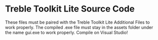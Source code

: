 # Treble Toolkit Lite Source Code
These files must be paired with the Treble Toolkit Lite Additional Files to work properly.
The compiled .exe file must stay in the assets folder under the name gui.exe to work properly. Compile on Visual Studio!
